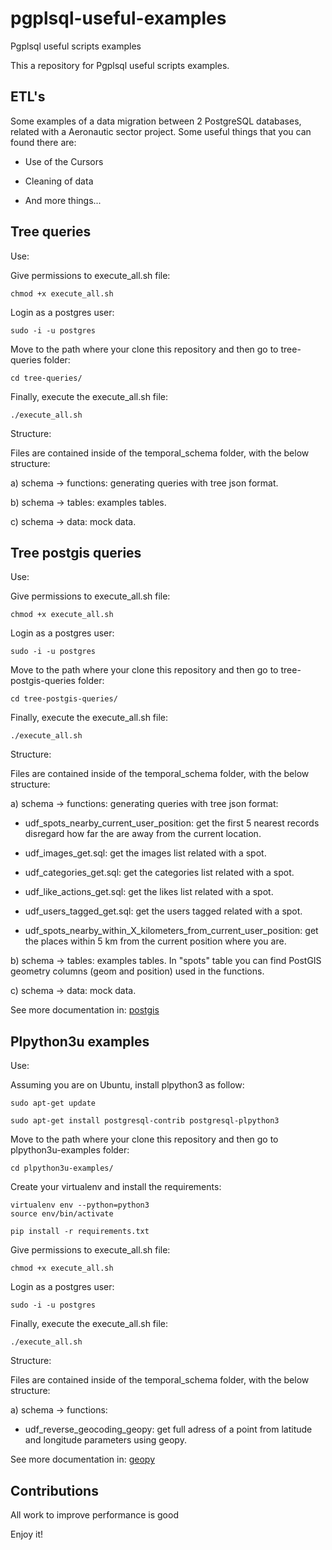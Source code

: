 # pgplsql-useful-examples
Pgplsql useful scripts examples

This a repository for Pgplsql useful scripts examples.

## ETL's

Some examples of a data migration between 2 PostgreSQL databases, related with a Aeronautic sector project. Some useful things that you can found there are:

- Use of the Cursors

- Cleaning of data

- And more things...

## Tree queries

Use:

Give permissions to execute_all.sh file:

	chmod +x execute_all.sh

Login as a postgres user:

	sudo -i -u postgres

Move to the path where your clone this repository and then go to tree-queries folder:

	cd tree-queries/

Finally, execute the execute_all.sh file:

	./execute_all.sh

Structure:

Files are contained inside of the temporal_schema folder, with the below structure:

a) schema -> functions: generating queries with tree json format.

b) schema -> tables: examples tables.

c) schema -> data: mock data.

## Tree postgis queries

Use:

Give permissions to execute_all.sh file:

	chmod +x execute_all.sh

Login as a postgres user:

	sudo -i -u postgres

Move to the path where your clone this repository and then go to tree-postgis-queries folder:

	cd tree-postgis-queries/

Finally, execute the execute_all.sh file:

	./execute_all.sh

Structure:

Files are contained inside of the temporal_schema folder, with the below structure:

a) schema -> functions: generating queries with tree json format:

- udf_spots_nearby_current_user_position: get the first 5 nearest records disregard how far the are away from the current location.

- udf_images_get.sql: get the images list related with a spot.

- udf_categories_get.sql: get the categories list related with a spot.

- udf_like_actions_get.sql: get the likes list related with a spot.

- udf_users_tagged_get.sql: get the users tagged related with a spot.

- udf_spots_nearby_within_X_kilometers_from_current_user_position: get the places within 5 km from the current position where you are.

b) schema -> tables: examples tables. In "spots" table you can find PostGIS geometry columns (geom and position) used in the functions.

c) schema -> data: mock data.

See more documentation in: [postgis](http://postgis.net/documentation/)

## Plpython3u examples

Use:

Assuming you are on Ubuntu, install plpython3 as follow:

	sudo apt-get update

	sudo apt-get install postgresql-contrib postgresql-plpython3

Move to the path where your clone this repository and then go to plpython3u-examples folder:

	cd plpython3u-examples/

Create your virtualenv and install the requirements:

	virtualenv env --python=python3
	source env/bin/activate

	pip install -r requirements.txt

Give permissions to execute_all.sh file:

	chmod +x execute_all.sh

Login as a postgres user:

	sudo -i -u postgres

Finally, execute the execute_all.sh file:

	./execute_all.sh

Structure:

Files are contained inside of the temporal_schema folder, with the below structure:

a) schema -> functions:

- udf_reverse_geocoding_geopy: get full adress of a point from latitude and longitude parameters using geopy.

See more documentation in: [geopy](https://github.com/geopy/geopy)

Contributions
-----------------------

All work to improve performance is good

Enjoy it!
